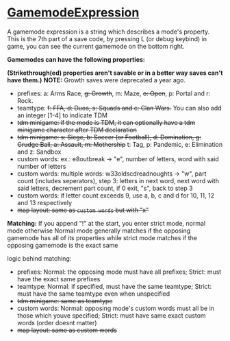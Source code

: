 # [GamemodeExpression](...)

A gamemode expression is a string which describes a mode's property.
This is the 7th part of a save code, by pressing L (or debug keybind)
in game, you can see the current gamemode on the bottom right.


**Gamemodes can have the following properties:**

**(Strikethrough(ed) properties aren't savable or in a better way saves can't have them.)**
**NOTE:** Growth saves were deprecated a year ago.
- prefixes: a: Arms Race, ~~g: Growth~~, m: Maze, ~~o: Open~~, p: Portal and r: Rock.
- teamtype: ~~f: FFA, d: Duos, s: Squads and c: Clan Wars.~~ You can also add an integer [1-4] to indicate TDM
- ~~tdm minigame: if the mode is TDM, it can optionally have a tdm minigame character after TDM declaration~~
- ~~tdm minigame: s: Siege, b: Soccer (or Football), d: Domination, g: Grudge Ball, a: Assault, m: Mothership~~
t: Tag, p: Pandemic, e: Elimination and z: Sandbox
- custom words: ex.: e8outbreak -> "e", number of letters, word with said number of letters
- custom words: multiple words: w33oldscdreadnoughts -> "w", part count (includes seperators), step 3: letters in next word, next word with said letters, decrement part count, if 0 exit, "s", back to step 3
- custom words: if letter count exceeds 9, use a, b, c and d for 10, 11, 12 and 13 respectively
- ~~map layout: same as `custom words` but with "x"~~

**Matching:**
If you append "!" at the start, you enter strict mode, normal mode otherwise
Normal mode generally matches if the opposing gamemode has all of its properties
while strict mode matches if the opposing gamemode is the exact same

logic behind matching:
- prefixes: Normal: the opposing mode must have all prefixes; Strict: must have the exact same prefixes
- teamtype: Normal: if specified, must have the same teamtype; Strict: must have the same teamtype even when unspecified
- ~~tdm minigame: same as teamtype~~
- custom words: Normal: opposing mode's custom words must all be in those which youve specified; Strict: must have same exact custom words (order doesnt matter)
- ~~map layout: same as custom words~~